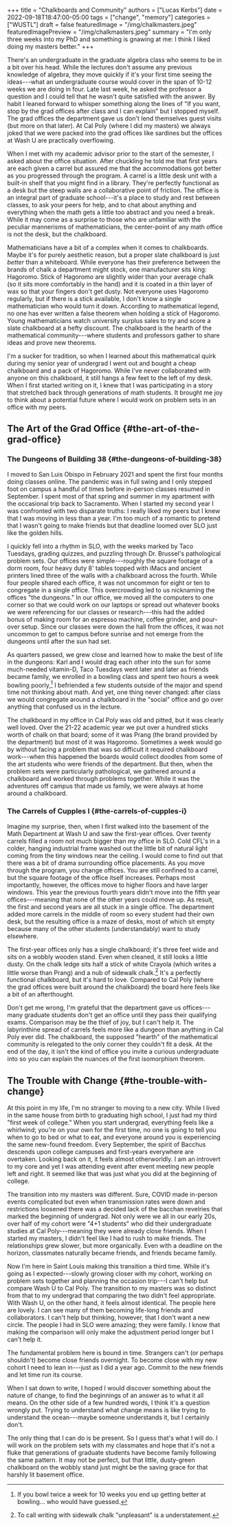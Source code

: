 +++
title = "Chalkboards and Community"
authors = ["Lucas Kerbs"]
date = 2022-09-18T18:47:00-05:00
tags = ["change", "memory"]
categories = ["WUSTL"]
draft = false
featuredImage = "/img/chalkmasters.jpeg"
featuredImagePreview = "/img/chalkmasters.jpeg"
summary = "I'm only three weeks into my PhD and something is gnawing at me: I think I liked doing my masters better."
+++

There's an undergraduate in the graduate algebra class who seems to be in a bit
over his head. While the lectures don't assume any previous knowledge of algebra,
they move quickly if it's your first time seeing the ideas---what an
undergraduate course would cover in the span of 10-12 weeks we are doing in
four. Late last week, he asked the professor a question and I could tell that he
wasn't quite satisfied with the answer. By habit I leaned forward to whisper
something along the lines of "If you want, stop by the grad offices after class
and I can explain" but I stopped myself.  The grad offices the department gave
us don't lend themselves guest visits (but more on that later).  At Cal
Poly (where I did my masters) we always joked that we were packed into the grad
offices like sardines but the offices at Wash U are practically overflowing.

When I met with my academic advisor prior to the start of the
semester, I asked about the office situation. After chuckling he told
me that first years are each given a carrel but assured me that the accommodations
got better as you progressed through the program. A carrel is a little desk unit
with a built-in shelf that you might find in a library.
They're perfectly functional as a desk but the steep walls are a collaborative
point of friction.  The office is an integral part of graduate school---it's a
place to study and rest between classes, to ask your peers for help, and to chat
about anything and everything when the math gets a little too abstract and you
need a break.
While it may come as a surprise to those who are unfamiliar with the peculiar
mannerisms of mathematicians, the center-point of any math office is not the
desk, but the chalkboard.

Mathematicians have a bit of a complex when it comes to chalkboards. Maybe it's for
purely aesthetic reason, but a proper slate chalkboard is just _better_ than a
whiteboard. While everyone has their preference between the brands of
chalk a department might stock, one manufacturer sits king: Hagoromo. Stick of Hagoromo
are slightly wider than your average chalk (so it sits more comfortably in the
hand) and it is coated in a thin layer of wax so that your fingers don't get
dusty. Not everyone uses Hagoromo regularly, but if there is a stick available,
I don't know a single mathematician who would turn it down.  According to
mathematical legend, no one has ever written a false theorem when holding a
stick of Hagoromo. Young mathematicians watch university surplus sales to try
and score a slate chalkboard at a hefty discount. The chalkboard is the
hearth of the mathematical community---where students and professors gather to
share ideas and prove new theorems.

I'm a sucker for tradition, so when I learned about this mathematical quirk
during my senior year of undergrad I went out and bought a cheap chalkboard and
a pack of Hagoromo. While I've never collaborated with anyone on this
chalkboard, it still hangs a few feet to the left of my desk. When I first
started writing on it, I knew that I was participating in a story that stretched
back through generations of math students. It brought me joy to think about a
potential future where I would work on problem sets in an office with my peers.


## The Art of the Grad Office {#the-art-of-the-grad-office}


### The Dungeons of Building 38 {#the-dungeons-of-building-38}

I moved to San Luis Obispo in February 2021 and spent the first four months doing
classes online. The pandemic was in full swing and
I only stepped foot on campus a handful of times before in-person classes
resumed in September. I spent most of that spring and summer in my apartment
with the occasional trip back to Sacramento. When I started my second year I was
confronted with two disparate truths: I really liked my peers but I knew that
I was moving in less than a year. I'm too much of a romantic to pretend that I
wasn't going to make friends but that deadline loomed over SLO just like the
golden hills.

I quickly fell into a rhythm in SLO, with the weeks marked by Taco Tuesdays,
grading quizzes, and puzzling through Dr. Brussel's pathological problem sets.
Our offices were simple---roughly the square footage of a dorm room, four heavy
duty 8' tables topped with iMacs and ancient printers lined three of the walls
with a chalkboard across the fourth. While four people shared each
office, it was not uncommon for eight or ten to congregate in a single
office. This overcrowding led to us nicknaming the offices "the dungeons."
In our office, we moved all the computers to one
corner so that we could work on our laptops or spread out whatever books we
were referencing for our classes or research---this had the added bonus of
making room for an espresso machine, coffee grinder, and pour-over setup. Since
our classes were down the hall from the offices, it was not uncommon to get to
campus before sunrise and not emerge from the dungeons until after the sun had
set.

As quarters passed, we grew close and learned how to make the best of life in
the dungeons: Karl and I would drag each other into the sun for some much-needed
vitamin-D, Taco Tuesdays went later and later as friends became family, we
enrolled in a bowling class and spent two hours a week bowling poorly,[^fn:1] I
befriended a few students outside of the major and spend time not thinking about math.
And yet, one thing never changed: after class we would congregate around a
chalkboard in the "social" office and go over anything that confused us in the
lecture.

The chalkboard in my office in Cal Poly was old and pitted, but it was clearly
well loved. Over the 21-22 academic year we put over a hundred sticks
worth of chalk on that board; some of it was Prang (the brand provided by the
department) but most of it was Hagoromo. Sometimes a week would go by without
facing a problem that was so difficult it required chalkboard work---when this
happened the boards would collect doodles from some of the art students who were
friends of the department.
But then, when the problem sets were particularly pathological, we gathered
around a chalkboard and worked through problems together.  While it was the
adventures off campus that made us family, we were always at home around a chalkboard.


### The Carrels of Cupples I {#the-carrels-of-cupples-i}

Imagine my surprise, then, when I first walked into the basement of the Math
Department at Wash U and saw the first-year offices. Over twenty carrels filled
a room not much bigger than my office in SLO.
Cold CFL's in a colder, hanging industrial frame washed out the
little bit of natural light coming from the tiny windows near the ceiling.
I would come to find out that
there was a bit of drama surrounding office placements. As you move through
the program, you change offices. You are still confined to a carrel, but the
square footage of the office itself increases. Perhaps most importantly,
however, the offices move to higher floors and have larger windows. This year
the previous fourth years didn't move into the fifth year
offices---meaning that none of the other years could move up. As result, the
first and second years are all stuck in a single office. The department added
more carrels in the middle of room so every student had their own desk,  but the
resulting office is a maze of desks, most of which sit empty because many
of the other students (understandably) want to study elsewhere.

The first-year offices only has a single chalkboard; it's three feet wide and
sits on a wobbly wooden stand. Even when cleaned, it still looks a little dusty.
On the chalk ledge sits half a stick of white Crayola (which writes a little
worse than Prang) and a nub of sidewalk chalk.[^fn:2] It's a perfectly functional
chalkboard, but it's hard to love. Compared to Cal Poly (where the grad offices
were built around the chalkboard) the board here feels like a bit of an afterthought.

Don't get me wrong, I'm grateful that the department gave us offices---many
graduate students don't get an office until they pass their qualifying exams.
Comparison may be the thief of joy, but I can't help it. The labyrinthine spread
of carrels feels more like a dungeon than anything in Cal Poly ever did. The
chalkboard, the supposed "hearth" of the mathematical community is relegated to
the only corner they couldn't fit a desk. At the end of the day, it isn't the
kind of office you invite a curious undergraduate into so you can explain the
nuances of the first isomorphism theorem.


## The Trouble with Change {#the-trouble-with-change}

At this point in my life, I'm no stranger to moving to a new city. While I lived
in the same house from birth to graduating high school, I just had my third
"first week of college." When you start undergrad, everything feels like a
whirlwind; you're on your own for the first time, no one is going to tell you
when to go to bed or what to eat, and everyone around you is experiencing the
same new-found freedom. Every September, the spirit of Bacchus descends upon
college campuses and first-years everywhere are overtaken. Looking back on it,
it feels almost otherworldly. I am an introvert to my core and yet I was
attending event after event meeting new people left and right. It seemed like
that was just what you did at the beginning of college.

The transition into my masters was different. Sure, COVID made in-person events
complicated but even when transmission rates were down and restrictions loosened
there was a decided lack of the bacchan revelries that marked the beginning of
undergrad. Not only were we all in our early 20s, over half of my cohort were
"4+1 students" who did their undergraduate studies at Cal Poly---meaning they
were already close friends. When I started my masters, I didn't feel like I had
to rush to make friends. The relationships grew slower, but more organically.
Even with a deadline on the horizon, classmates naturally became friends, and
friends became family.

Now I'm here in Saint Louis making this transition a third time. While it's
going as I expected---slowly growing closer with my cohort, working on problem
sets together and planning the occasion trip---I can't help but compare Wash U
to Cal Poly. The transition to my masters was so distinct from that to my
undergrad that comparing the two didn't feel appropriate. With Wash U, on the
other hand, it feels almost identical. The people here are lovely. I can see
many of them becoming life-long friends and collaborators. I can't help but
thinking, however, that I don't want a new circle. The people I had in SLO were
amazing; they were family. I know that making the comparison will only make the
adjustment period longer but I can't help it.

The fundamental problem here is bound in time. Strangers can't (or perhaps
shouldn't) become close friends overnight. To become close with my
new cohort I need to lean in---just as I did a year ago. Commit to the new friends
and let time run its course.

When I sat down to write, I hoped I would discover something about the nature of
change, to find the beginnings of an answer as to what it all means. On the other
side of a few hundred words, I think it's a question wrongly put. Trying to
understand what change means is like trying to understand the ocean---maybe
someone understands it, but I certainly don't.

The only thing that I can do is be present. So I guess that's what I will do. I
will work on the problem sets with my classmates and hope that it's
not a fluke that generations of graduate students have become family following
the same pattern. It may not be perfect, but that little, dusty-green chalkboard
on the wobbly stand just might be the saving grace for that harshly lit basement
office.

[^fn:1]: If you bowl twice a week for 10 weeks you end up getting better at
    bowling...  who would have guessed.
[^fn:2]: To call writing with sidewalk chalk "unpleasant" is a understatement.

